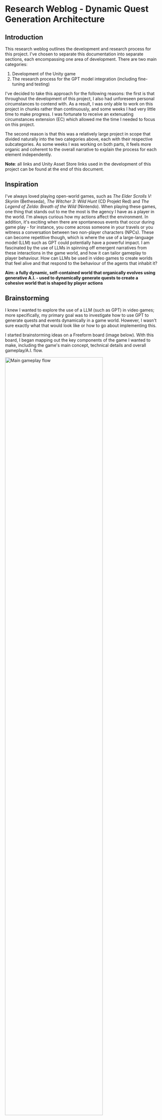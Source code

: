 # Research Weblog - Dynamic Quest Generation Architecture

## Introduction
This research weblog outlines the development and research process for this project. I've chosen to separate this documentation into separate sections, each encompassing one area of development. There are two main categories: 

1. Development of the Unity game 
2. The research process for the GPT model integration (including fine-tuning and testing)

I've decided to take this approach for the following reasons: the first is that throughout the development of this project, I also had unforeseen personal circumstances to contend with. As a result, I was only able to work on this project in chunks rather than continuously, and some weeks I had very little time to make progress. I was fortunate to receive an extenuating circumstances extension (EC) which allowed me the time I needed to focus on this project. 

The second reason is that this was a relatively large project in scope that divided naturally into the two categories above, each with their respective subcategories. As some weeks I was working on both parts, it feels more organic and coherent to the overall narrative to explain the process for each element independently. 

**Note**: all links and Unity Asset Store links used in the development of this project can be found at the end of this document. 

## Inspiration 

I've always loved playing open-world games, such as *The Elder Scrolls V: Skyrim* (Betheseda), *The Witcher 3: Wild Hunt* (CD Projekt Red) and *The Legend of Zelda: Breath of the Wild* (Nintendo). When playing these games, one thing that stands out to me the most is the agency I have as a player in the world. I'm always curious how my actions affect the environment. In addition, it's exciting when there are spontaneous events that occur during game play - for instance, you come across someone in your travels or you witness a conversation between two non-player characters (NPCs). These can become repetitive though, which is where the use of a large-language model (LLM) such as GPT could potentially have a powerful impact. I am fascinated by the use of LLMs in spinning off emergent narratives from these interactions in the game world, and how it can tailor gameplay to player behaviour. How can LLMs be used in video games to create worlds that feel alive and that respond to the behaviour of the agents that inhabit it?

**Aim: a fully dynamic, self-contained world that organically evolves using generative A.I. - used to dynamically generate quests to create a cohesive world that is shaped by player actions** 


## Brainstorming

I knew I wanted to explore the use of a LLM (such as GPT) in video games; more specifically, my primary goal was to investigate how to use GPT to generate quests and events dynamically in a game world. However, I wasn't sure exactly what that would look like or how to go about implementing this. 

I started brainstorming ideas on a Freeform board (image below). With this board, I began mapping out the key components of the game I wanted to make, including the game's main concept, technical details and overall gameplay/A.I. flow.

<img src="Images/freeform board.png" alt="Main gameplay flow" width="80%"/>

<br> I also deliberated on the game style and theme. I knew I wanted to explore LLMs in open-world RPG, but what would be the premise of the game? What kinds of games do I like to play, and how can GPT be integrated into the main gameplay flow to create emergent stories?

The idea came to me in two parts. Over the last year I've been playing *Stardew Valley* (Eric Barone), a farming based simulator game. I've always loved the cozy, relaxing tone of the game where the player can accomplish several goals: building their farm, performing side quests, interacting with villagers, etc. I knew I wanted to create a game that was similar in its relaxing, nature atmosphere. Additionally, I had been toying around with the idea of a journal-based game for a while, where the player can input thoughts into a diary which subsequently alters the game.

As a result, I decided to create a small open-world game, in a forest environment, where the quest and story is entirely decided by the player. The game would have a journal mechanism, with an intuitive interface for the player, that bridges the game to the GPT model. The journal entries made by the player would prompt GPT to generate quests based off the players thoughts using the OpenAI API.

One important consideration was the the main gameplay loop and the relationship between the GPT model and the game environment:

<img src="Images/Main gameplay flow.png" width="80%"/>

<br> As is highlighted in the diagram above, the game world would naturally evolve through the collaboration between player and the GPT model. 

# Game Project and Code
The game was developed in Unity, and all of the code for the game was written in C#. ChatGPT helped me with the game's code, especially for debugging purposes. 

## Game Characters 

### Design 
Another source of inspiration for this game is the popular video game series *Animal Crossing* (Nintendo). I wanted to create a village of various animals and as the game takes place in a woodland-type environment, the specific species followed naturally. I decided to model the main character (the player) as a Fox.

For the NPCs, I designed three such characters to populate the world with. I listed their main characteristics and had ChatGPT summarise their personality accordingly:

**Baker Chip**: A friendly baker who enjoys making people laugh with jokes and sharing his baked goods. He also likes experimenting with new doughnut flavors. Tag: “CHIP”

**Explorer Ivy**: Nature enthusiast who explores forests and beaches, passionate about uncovering natural mysteries and eager to share her discoveries with others. Tag: “IVY”

**Bean**: Coffee aficionado and barista at the local coffee shop, passionate about coffee and coffee art. Enjoys writing a novel during off-hours at the same coffee shop. Tag: “BEAN”

### Modelling
To model the fox, I followed a Blender tutorial on YouTube (Ksenia Starkova's *3D Fox Character Modeling | Blender Tutorial for Beginners [RealTime]*, link below) and altered it slightly:

<img src="Images/Fox blender.png" width="25%"/> <img src="Images/Fox blender 2.png" width="26%"/>

For Ivy, I used the same fox mesh and changed the materials:

<img src="Images/Ivy blender 1.png" width="25%"/> <img src="Images/Ivy blender 2.png" width="20%"/>

I decided to model Baker Chip as a bear. I started with the same base of the fox model, but altered it accordingly to model a bear with an apron and a chef's hat:

<img src="Images/chip blender.png" width="30%"/>

<br> Bean was modelled as a vest-wearing rabbit, in a similar process:

<img src="Images/Bean blender 1.png" width="25%"/> <img src="Images/Bean blender 2.png" width="25%"/>

### Default NPC
I also created a default NPC which is also modelled after the fox. This to be used when the model returns an undefined NPC in its output (more on this below). 

<img src="Images/randomly generated 1.png" width="20%"/> <img src="Images/randomly generated 2.png" width="24%"/>

### Unity Versions
And here are the characters in the game!

<img src="Images/Character images.png" width="50%"/>

### Rigging and animations
I used Adobe's Mixamo software (link below) to rig and animate the characters. I first set them up in a T-Pose in Blender, then imported this into Mixamo for the appropriate rig and animations. Finally, the models, rigs and animations were imported into Unity for the final round of processing. 

There are two animations for the Fox: walking and idle. When the player is moving in the world, the Fox enters the walking animation and is idle otherwise. I use an Animator Controller in Unity for this logic.

The NPCs are all in an idle state, with their own animator controllers. 

## World Design

### Environment
I knew I wanted to create an open-world type game, where the player can explore at their leisure. However, I kept the size relatively small in order to focus on the quest generation architecture. 

<img src="Images/Environment sketch.png" width="50%"/>

<br> First, I sketched out what I roughly envisioned the world to look like, and separated it into three locations: the forest, the town and the beach. 

In Unity, I started by using the terrain tools to create the world and sized it accordingly. I used various textures to paint the ground (such as gravel and sand), and downloaded 3D assets of trees and plants to enrich the world with vegetation.

<img src="Images/env 3.png" width="45%"/> <img src="Images/env 4.png" width="45%"/>
<img src="Images/beach 1.png" width="45%"/> <img src="Images/beach 3.png" width="45%"/>
<img src="Images/forest 1.png" width="45%"/> <img src="Images/forest 2.png" width="45%"/>
<img src="Images/cave image.png" width="45%"/> <img src="Images/view from rock.png" width="45%"/>

For the beach, I added two rectangular planes and applied a water material to each. This material has movement to give the appearance of gentle waves. The material was a part of the Fantastic Village Pack downloaded from the Unity Asset Store (link below).

<img src="Images/water 1.png" width="45%"/> <img src="Images/water 2.png" width="45%"/>

### Locations

Using 3D assets from this same asset pack, I populated the world accordingly. I created a town square and neighborhood, where I placed the NPCs. 

<img src="Images/market 1.png" width="45%"/> <img src="Images/market 2.png" width="45%"/>
<img src="Images/market 3.png" width="45%"/> <img src="Images/market 4.png" width="45%"/>
<img src="Images/town square 1.png" width="45%"/> <img src="Images/town square 2.png" width="45%"/>
<img src="Images/town square 3.png" width="45%"/> <img src="Images/nature 1.png" width="45%"/>
<img src="Images/village 1.png" width="45%"/> <img src="Images/village 2.png" width="45%"/>

## Other Game Assets 
The majority of assets used in this project, for both the environment design and the objects to find, are part of packages downloaded from the Unity Asset Store. All links for these assets are below.

### Item Scriptable Object 

I created a specific ScriptableObject class to contain the logic for each potential object to find in FIND_OBJECT quests. This makes it easier to encapsulate each object, assign it a prefab and tag, and use a manager to maintain a list of all items available to the GPT model. Logic such as updating the system instructions with the list of available objects and creating object pools (explained below) is done automatically as it sources the list directly from the manager. 

<img src="Images/bottle inventory item.png" width="500"/> 


### Object Pooling 
To instantiate these items in the game, I created object pools for each Inventory Item SO. When the game launches in Unity, each pool creates 5 inactive clones (more for coins). If a FIND_OBJECT quest needs one of these instances, the quest logic will make the instance active. One of the main benefits of object pooling is that it's more efficient than instantiating and destroying objects on the fly. 

## Quest System Design

The quest system was one of the more complicated parts of the project to implement. As it was my first time creating a fully-fledged quest system, I did my research and found a video that provided me with a solid starting point: *How to create a Quest System in Unity | RPG Style | Including Data Persistence* by Shaped by Rain Studios (link below).

### Iteration 1
The first iteration of the quest system used singular quest objects, so that the goal was encapsulated in a single step. While this essentially served as a quest system, the quests themselves were lacking substance given the fact that they were treated as individual objects rather than narratively linked in some way.

The first iteration defined the three types of quest objects: 
- **Collecting Coins (COLLECT_COINS)** where the goal is to collect a number of coins
- **Finding an Object (FIND_OBJECT)** where the goal is to find a specific object in the game world
- **Talk to NPC (TALK_NPC)** where the goal is to engage in discussion with a specific NPC

<br> Iteration 1 provided a good testing ground for the initial quest system. Below is an example of a TALK_NPC quest using this system:

<img src="Images/Unity Example NPCQuest 1_1.png" width="50%"/> <img src="Images/Unity Example NPCQuest 1_2.png" width="49%"/> <img src="Images/Unity Example NPCQuest 1_3.png" width="50%"/>


### Final system used 

I decided to upgrade this system and use quest series rather than singular objects, where each series has multiple quest steps to complete in order to accomplish the series' goal. This method allows for continuity between multiple quest steps and leads to more engaging quests series overall.

The diagram below shows a high-level overview of the quest system that this game uses:

<img src="Images/Quest series diagram.png" width="40%"/>

<br> Broadly, the system uses QuestSeries objects, where each series has a specific goal and is composed of a number of QuestObjects (or steps). Once all of the quest objects in a series are completed, the series completes and the next one (if any exist) begins.

At a high level, the code is structured as follows:
- A **QuestSeriesObject** class, where each instance is a singular quest series object. It contains information such as ID, title, description and a list of QuestObject instances
- A **QuestObject** class, which is the base class of each quest object and contains information such as ID, title, description, status and coin reward
- A **CollectCoinsQuest** class, which extends the QuestObject class and encapsulates the specific logic for collecting coins quests
- A **FindObjectQuest** class, which extends the QuestObject class and encapsulates the specific logic for finding object quests
- A **TalkNPCQuest** class, which extends the QuestObject class and encapsulates the specific logic for talking to NPC quests
- A **QuestSeriesManager** class, which is a singleton class and manages the list of all quest series objects. It is responsible for setting the state of quests (such as active and completed) and moving to the next quest in the series when one is completed

Below are some examples of the player view of the quest series system. The dropdown allows the player to view different quest series, and each series view displays the quest description (green box), and each quest step in pink boxes. They are blurred out when completed. When the full series is completed, it updates in the dropdown accordingly:

<img src="Images/doughnut dispute.png" width="45%"/> <img src="Images/Bean's coffee quest.png" width="45%"/>
<img src="Images/political brew.png" width="45%"/>

## Quest Types

There are three main quest types that the GPT model uses to construct quest series. 

For each quest type, I implemented a safeguard mechanism in the code to protect against any undefined values and/or provide bounds for numerical values. There is also logic in the code to quit the quest step immediately and move on to the next one if necessary.  

### Collect Coins (COLLECT_COINS)
The goal in this quest type is to collect a number of coins. When a COLLECT_COINS quest step starts up, the code instantiates *x* number of coins to find in the game world. When the player has found all the coins, the quest completes. Each coin also adds to the total number of coins that the player has. This amount can be viewed in the Inventory tab (by clicking the Inventory button). 

The JSON representation of the quest has the additional parameter NUM_COINS (number of coins to collect).

<img src="Images/coin screenshot 1.png" width="30%"/> <img src="Images/coin screenshot 2.png" width="30%"/> <img src="Images/coin screenshot 3.png" width="30%"/>

<br>

**Safeguard Mechanism**:
<br>It's important to ensure that the number of coins to search for is feasible. As a result, I've added code to cap the number of coins to search for to 10 (otherwise it becomes tedious for the player). 

### Talk to NPC (TALK_NPC)
The goal of this quest is to engage in dialogue with a specified NPC. The model both chooses the NPC to speak to and supplies both sides of the conversation (for the NPC and the main character, Fox). 

The list of available NPCs gets appended automatically to the system instructions before being sent to the GPT model, so that the model knows the viable options. 

The JSON representation has two additional parameters: NPC_NAME and DIALOGUE (a structure where each element is one side of the conversation, i.e. the character name and their respective line of dialogue).

<img src="Images/talk_npc 2.png" width="45%"/> <img src="Images/talk_npc 3.png" width="45%"/> 

<br>

**Safeguard Mechanism**
<br>The GPT model may return an undefined NPC tag. Left alone, this would cause errors to be thrown and the player wouldn't be able to continue. There is also the option of quitting the quest immediately and moving onto the next one in the series, but this would break the flow of the story as it would skip over pertinent steps. 

I've decided to implement a Default NPC Generator logic, whereby if the GPT model returns an NPC Tag that isn't defined, the architecture generates a default character and assigns the quest step/dialogue to this new character instead. They are generated in a random location in the game world.

This logic ensures that the player can still continue with the quest in a way that feels natural to the world and in line with the quest. 

I tested this first with a cube object to ensure the logic was working:
<br><img src="Images/random npc 1.png" width="60%"/> 
<br><img src="Images/random npc 2.png" width="45%"/> <img src="Images/random npc 3.png" width="45%"/> 

In this example, Cleora is not any of the defined NPCs and requires the default NPC instantiation instead. 

Then I switched to the actual 3D model, along with the suitable animation of Idle: 
<br><img src="Images/random npc quest 1.png" width="45%"/> 
<br><img src="Images/random npc quest 3.png" width="45%"/> <img src="Images/random npc quest 4.png" width="45%"/> 

### Find Object (FIND_OBJECT)
In this quest type, the player must search for a specific object in a part of the game world (either the village, the forest or the beach). 

The viable objects are defined in the Unity editor as a list of Inventory objects, where each object has a tag and a prefab. The list of objects as well as locations gets concatenated automatically to the system instructions sent to the GPT model so that the model can return quests that are technically feasible in the game world. It also means that removing or adding any items/locations automatically instructs the model accordingly, making the architecture more flexible. 

The JSON representation has two additional parameters: OBJECT and LOCATION. 

Each location has a box collider that is sized accordingly to the the size of the location. To place the object in the correct location, the code will randomly generate a position vector in the world and check that it collides with the specified location. It will repeat until it finds a match. Once a match is found, the object's transform position vector is set to the new position accordingly. 

<img src="Images/find obj cheese.png" width="30%"/> <img src="Images/find paper scroll.png" width="20%"/><img src="Images/cherry obj-1.png" width="23%"/> <img src="Images/find treasure.png" width="24%"/>

Some technical considerations for this quest type include:
- Ensuring that the generated objects are positioned in an accessible spot (i.e. not hidden under or in another game object)
- Ensuring that the objects are sized correctly

<br>

**Safeguard Mechanism**
<br> Similarly to the TALK_NPC quest above, the code implements a default asset if the one returned by GPT is undefined. In this case it is a primitive Unity object, a cube. 

<img src="Images/undefined obj 1.png" width="30%"/> <img src="Images/undefined obj 2.png" width="30%"/><img src="Images/undefined obj 3.png" width="33%"/> 

In this example, I hardcoded a dummy quest to test the undefined object PEN. As expected, the code falls back to the cube, allowing the player to continue with the quest. 

## Journal Entry Design 

Another key component of this game is the journal, which allows players to input their thoughts. These entries get packaged into a prompt and sent to the GPT model via the OpenAI API. 

The UI for this is relatively simple: the player writes their thoughts into the text field and hit Enter. The entry then gets displayed in the scroll window above, so that the history of journal entries are visible:

<img src="Images/journal system.png" width="60%"/>


## Save/Load Functionality 

I also added functionality to save the current game state and load it back up when stopping and starting the game in Unity. I followed a YouTube tutorial from Shaped by Rain Studios: *How to make a Save & Load System in Unity | 2022* (link below), which helped me set up the basic infrastructure. I then determined which game values needed to be saved and loaded accordingly (including quests and their respective states, dialogues had with NPCs, current coin amount, etc). I also save the history of GPT API calls.

I added a 'New Game' button at the bottom of the UI to easily restart the game, effectively erasing the game's history (and GPT API calls) in Unity. I also extended the code to update and reset the UI accordingly. 

## Game Play Mechanics  

The player can interact with the world using a keyboard and mouse in the following ways:

**Movement**
- **W, A, S, D** keys to move forward, backwards, left and right
- **Arrow keys** to move the angle of the camera and pan around
- **Spacebar** to jump

**Quest Interaction**
- **Spacebar** when close to an object to pick it up (both coins and other objects)
- The **T** key to start speaking with an NPC and spacebar to continue the conversation

**UI interaction**
- **Mouse** to click on any buttons in the UI
- **Keyboard** to add text to the journal 

# Communication with GPT
One of the main challenges in this project was figuring out how to communicate with GPT such that it would return actionable quests in the game world. More specifically, there are two main goals that need to be achieved:

1. Make the model understand its role and the output it has to return. It also needs to comprehend the game context such as its world and characters 
2. Process the model output in a tangible and playable manner in the Unity game

## Integration with GPT-3.5 

### Testing in ChatGPT
I began by playing around in ChatGPT to get a sense of how I could communicate with the model and how well it understood the ask:

<img src="Images/chatgpt test 1.png" width="60%"/>

<br>I was pleasantly surprised that it produced output that was in line with the initial ask. I kept prompting the model, adding a layer of extra detail each time (such as labelling the quests, adding specific fields, creating JSON output). Below are screenshots of such prompts:

<img src="Images/chatgpt test 2.png" width="60%"/>
<img src="Images/gpt test 3.png" width="60%"/>
<img src="Images/chatgpt test 4 npc.png" width="60%"/>
<img src="Images/gpt test 5.png" width="60%"/>
<img src="Images/gpt test 6.png" width="60%"/>

<br> Through this process, I was able to arrive at a set of system instructions to prompt the model with, and the JSON output I expected it to return. This would be a good start to integrate GPT-3.5 in my game.

## System Instructions
Providing the model with a complete set of system instructions was one of the harder challenges in this project. The more detailed the instructions are, the higher the likelihood that GPT would return sensible and correctly formatted output. However, this also comes at a monetary cost as the token count can increase quite quickly. 

The first iteration of communication between GPT and the game used the default model GPT-3.5. As a result, the model has no context or knowledge about its role and the game world at the start, so all information has to be provided in the system instructions. Below is one of the first iterations of system instructions that was sent to the GPT model:

<img src="Images/original system instructions.png" width="60%"/>

<br> Clearly, these instructions are quite long and verbose. They even provide sample output for the model to learn from, which lead to a greater cost due to extra tokens. This approach of sending requests to the original GPT-3.5 model with lengthy instructions works, but is not ideal in this game environment where tokenisation (cost of tokens sent to the model) is a serious consideration.

## Integration in the Game 

To integrate the model's output in the game environment, I extended the codebase with scripts responsible for: 
    
1. Making API calls to the GPT model 
2. Parsing the model's output into an instance of a quest series class, where each quest step was also parsed into instances of its respecive quest type class. 

To make API calls to the GPT model, I installed a package built by RageAgainstThePixel that wraps the OpenAI API calls into Unity functions. I also took a Udemy class titled *ChatGPT x Unity: The Ultimate Integration Guide* by Tabsil Makes Games, which helped me with the code needed to set up the GPT model and keys as well as make/receive calls to the GPT model using the API. The links to both the package and the course are below.

## Fine-tuning 

As I was researching the API capabilities on the OpenAI documentation site, I came across fine-tuning as a mechanism to tailor a GPT model to a specific application. This seems like it's a good fit for my project, where I could customise a model to my specific game world and required JSON format output while cutting down on the system instructions. 

### Data Pre-Processing 
Fine-tuning a model requires constructing a dataset to train the model with, where each example in the set is a packaged message of system, user and assistant prompts. The dataset should comprise of enough examples to paint a good picture of the game world, address edge cases and demonstrate the correct JSON return format.

I began by compiling a list of each parameter/nuance I wanted the fine-tuned model to understand and grasp. For example:

1. Example for getting to know that Chip is a baker
2. Example for getting to know that Chip likes to bake doughnuts 
3. Example for getting to know that Ivy likes to explore 
4. Example for getting to know that Bean loves coffee 
5. Example for finding an object of type BOTTLE, such a bottle of wine
6. Example for finding an object of type CHERRY, to bake a pie with

Then, I prompted ChatGPT to come up with example user prompts and corresponding quests, packaged correctly in system/user/assistant format. Below is an example of a parameter to include in finetuning (getting to know Chip) and the corresponding data point to train the model with. It includes the system instructions, the example user/journal prompt and a sample quest generated in the correct JSON format.

![Alt text](<Images/chip datapoint example.png>)

Once I had compiled all the examples, I wrote a python script to clean and validate the data, then create an OpenAI file. Once the file had been created, I created the fine-tuning job, keeping the default training parameters. 

The script to clean and validate the data was taken from OpenAI's *Data preparation and analysis for chat model fine-tuning* and adapted for my use case with help from ChatGPT. The YouTube video *How to Fine-tune a ChatGPT3.5 Turbo Model - Step by Step Guide* by All About AI also provided useful functions for file handling and creating fine-tuning jobs. All links are below. 

### Cutting down on System Instructions
Because the fine-tuned model would have learned the correct output format (both for the quest series and for each different quest type), I reduced the size of the system instructions significantly: 

<img src="Images/reduced system instructions.png" width="80%"/>

<br> Clearly, by providing the model with examples that all follow the same format, I can remove the explicit instruction for it to include standard JSON fields like QUEST_TYPE, QUEST_TITLE, QUEST_DESC. These are present in every single example, so the model already knows what the basic output format should look like. I could also remove the example in the first set of system instructions. 

As discussed, the code automatically adds the relevant world details at the end of the system instructions before the first API call to the model. This way the specific world details are automatically updated when assets or NPCs are added to the game. 

![Alt text](<Images/instructions details-2.png>)

### Fine-tuned Model 1

<img src="Images/Finetuning job 1.png" width="50%"/>

<br> I tested the first fine-tuned model in the OpenAI playground, using the streamlined system instructions. I used a couple of example prompts and analysed the corresponding JSONs to check that the output was both technically correct and contextually cohesive.

Here are some examples of the model's output in the OpenAI playground:

<img src="Images/finetuning 1 example.png" width="60%"/>
<img src="Images/finetuning 1 example 2.png" width="60%"/>

<br> These tests are promising in that they are correctly formatted as quest series and fit the style of the game. However, somed details are contextually incorrect (such as Bean being the village historian) and feel relatively incomplete as the dialogue ends on an ambiguous note. 

### Fine-tuned Model 2

To address some of the limitations of the first fine-tuned model, I added more examples to better capture the nuances of the game world and created a second fine-tuned model. 

<img src="Images/finetuning job 2.png" width="50%"/>

<img src="Images/finetuning 2 example 1.png" width="60%"/>
<img src="Images/finetuning 2 example 2.png" width="60%"/>
<img src="Images/finetuning 2 example 3.png" width="60%"/>

<br> These examples highlight the model's ability to produce more involved quests that feel complete, although some of the details are technically ambiguous (in the third example, it asks the user to search for a journal but the technical asset to seek is a bottle). 

Nevertheless, these examples represent technically complete quest series that are aligned with the overall theme and style of the game. Time to test them out in the game itself!

## Integration in the Game

I changed the API model to the second fine-tuned one directly in the Unity editor, so that all API calls are sent there rather than the standard GPT-3.5 model. 

<img src="Images/gpt model unity.png" width="60%"/>

<br> The second main goal of this section is building the code so that it can parse the model's output and create actionable playable quests in the game. There are several steps here:

1. Package and send the player's journal entry to the API
2. Receive the model's output
3. Parse the output and create an instance of the QuestSeries class
4. Parse each quest step into instances of their respective quest type
5. Add the quest series to the queue in the QuestSeriesManager class. Have the UI update the dropdown with the series
6. When the quest is active, have the QuestSeriesManager iterate through each quest step
7. For each quest step, perform any pre-processing steps (such as releasing objects from the pool and placing them in the world, preparing NPC dialogue, etc). The UI should display each step as well
8. When the player actions any steps (collects a coin, talks to an NPC, finds an object), the quest should complete and make the next step active. The UI should update accordingly by blurring the step
9. When all steps are complete, the quest series should complete. The UI should update accordingly

Below are examples of in-game playthroughs, which demonstrate the players perspective from start to finish. The dynamic quest generation architecture is able to successfully take a player thought, generate a related quest series, and update the game environment so that the player can perform each step in an actionable way.


### Quest 1 - The Hidden Treasure

Fox noticed a treasure chest in the forest and made a note of it in the journal:

<img src="Images/treasure 2 journal.png" width="60%"/>

<br> The quest series and its corresponding quest steps get instantiated in the game and the series becomes active, allowing the player to begin:

<img src="Images/treasure 1.png" width="60%"/>
<img src="Images/treasure 2.png" width="60%"/>
<img src="Images/treasure 3.png" width="60%"/>
<img src="Images/treasure 4.png" width="60%"/>
<img src="Images/treasure 5.png" width="60%"/>
<img src="Images/treasure 6.png" width="60%"/>
<img src="Images/treasure 7.png" width="60%"/>
<img src="Images/treasure 8.png" width="60%"/>
<img src="Images/treasure 9.png" width="60%"/>


### The Beach Adventure
The player expresses a wish to go to the beach, but isn't sure what to do once there.

<img src="Images/beach adventure 1.png" width="60%"/>
<img src="Images/beach adventure 2.png" width="60%"/>
<img src="Images/beach adventure 3.png" width="60%"/>
<img src="Images/beach adventure 4.png" width="60%"/>
<img src="Images/beach adventure 5.png" width="60%"/>
<img src="Images/beach adventure 6.png" width="60%"/>
<img src="Images/beach adventure 7.png" width="60%"/>
<img src="Images/beach adventure 8.png" width="60%"/>
<img src="Images/beach adventure 9.png" width="60%"/>
<img src="Images/beach adventure 10.png" width="60%"/>

<br>

These playthroughs highlight the architecture's ability to bridge the GPT model and the game's code, creating actionable goals and altering the 3D world accordingly. 


# Future Avenues 

In the written thesis component of this project, I delve into the future paths of the dynamic quest generation architecture and how extending the framework can lead to more immersive and cohesive quest series. Here I focus on the future avenues for the game rather than the framework as a whole. 

### 1. Extending inventory logic

Keeping a log of items found in an inventory opens up a new set of possible gameplay mechanisms. Perhaps a new quest type could be to collect a number of a certain object type, or the player could use items in the inventory to gift to NPCs or solve other quests. 

In addition, the player's current inventory can be additional data sent to the GPT model and further tailor quests. 

### 2. Adding object interactions

By recording items that the player has seen in the game world, the quest system can be further customised to player behavior and their experience. For instance, if the player stumbles upon a book in the forest, this interaction can be sent to the GPT model and the model can return a quest accordingly. This would heighten both immersion and player agency, making the world feel alive and interconnected. 

However, special care would be required to ensure the same object doesn't repeatedly spawn new, unrelated quests as that can quickly dismantle the cohesive narrative of the game.  

### 3. Incorporating Audio

Audio serves as a powerful element in any game, increasing player immersion and crafting truly magical worlds. Incorporating audio aligned with the dynamically generated quests has the potential to be very powerful. For instance, if the quest series is relaxed in tone, a happy song can play in the background. On the other hand, if the player must search for a mysterious object in the world, atmospheric music with suspensful undertones would be appropriate.

This feature would also apply to NPC interactions. If the dialogue returned by the GPT model is cheerful, then sound bites of exclamations can accompany their on-screen speech. If the NPC appears to be upset or annoyed, then an expression of frustration would be more suitable. 

### 4. Extending the quest system with additional quest types

I've spoken about this in my thesis, but will mention it here as well as it also ties in to the game itself. Adding additional quest types such as action-based quests or building-business quests would both add a layer of complexity and help shape the overarching theme of the game. 

Ideally, the GPT model should be trained on multiple examples of any additional quest types, as to properly understand each of their use cases and JSON representations.

### 5. Expanding the world 

Expanding the game world with additional locations offers the model more options when generating quests, as well as enhances the exploration experience in the game. This game iteration uses three locations in order to focus on refining the GPT model's ability to tailor quests based on location and invoke the correct behaviour from the game's code. As this functionality is at a stable state, including additional locations in the world would infuse it with more personality and greater gameplay potential.  

### 6. Default NPC generation

Another direction is to augment the default NPC generation framework if the the GPT model deems that it's more suitable for the quest under design. A drawback of relying on a predefined set of NPCs is that their personalities and previous interactions may not fit with a new quest and may subsequently break coherence if they are an actor in this quest. Allowing the model to create new NPCs tailored for the quest would enhance the narrative cohesion of both the storyline and the world. 

This would also extend the quest generation architecture into an NPC generation framework, allowing the player to truly create their own world populated with unique agents. 

# Acknowledgements

I would like to thank my supervisor and course leader Phoenix Perry for the understanding and support shown to me during these last few months, as well as for teaching us to find joy in our daily lives. This support has helped me immeasurably in being able to work on this project calmly and confidently. I would also like to thank all of my teachers, the CCI technicians and my fellow classmates for all of their help, guidance and inspiration during my time at the CCI.

# Unity Asset Store - Assets Used

**Conifers [BOTD] - Forst**: https://assetstore.unity.com/packages/3d/vegetation/trees/conifers-botd-142076

**FANTASTIC Village Pack - Tidal Flask Studios**: https://assetstore.unity.com/packages/3d/environments/fantasy/fantastic-village-pack-152970

**Food Props - Unity Technologies**: https://assetstore.unity.com/packages/3d/food-props-163295

**Grass Flowers Pack Free - ALP**: https://assetstore.unity.com/packages/2d/textures-materials/nature/grass-flowers-pack-free-138810

**Mega Fantasy Props Pack - Karboosx**: https://assetstore.unity.com/packages/3d/environments/fantasy/mega-fantasy-props-pack-87811

**Outdoor Ground Textures - A Dog's Life Software**: https://assetstore.unity.com/packages/2d/textures-materials/floors/outdoor-ground-textures-12555

**Rocky Hills Environment - Light Pack - Tobyfredson**: https://assetstore.unity.com/packages/3d/environments/landscapes/rocky-hills-environment-light-pack-89939

**Skybox Series Free - Avionx**: https://assetstore.unity.com/packages/2d/textures-materials/sky/skybox-series-free-103633

**Terrain Sample Asset Pack - Unity Technologies**: https://assetstore.unity.com/packages/3d/environments/landscapes/terrain-sample-asset-pack-145808

**Unity Terrain URP Demo Scene - Unity Technologies**: https://assetstore.unity.com/packages/3d/environments/unity-terrain-urp-demo-scene-213197

<br>

# Links 

**3D Fox Character Modeling | Blender Tutorial for Beginners [RealTime], Ksenia Starkova**: https://youtu.be/aMRRNC1J6tU?si=DXqA-xCHEUV9pDOE

**Blender**: https://www.blender.org/

**Mixamo**: https://www.mixamo.com/#/

**How to Fine-tune a ChatGPT 3.5 Turbo Model - Step by Step Guide, All About AI**: https://www.youtube.com/watch?v=2Pd0YExeC5o&t=500s&ab_channel=AllAboutAI

**How create a Quest System Design in Unity | RPG Style | Including Data Persistence, Shaped by Rain Studios**: https://youtu.be/UyTJLDGcT64?si=JYy9dGT-NXZnfMip

**How to make a Save & Load System in Unity | 2022, Shaped by Rain Studios**: https://youtu.be/aUi9aijvpgs?si=cQg8arza4maLpPYg

**ChatGPT x Unity : The Ultimate Integration Guide, Tabsil Makes Games**: https://www.udemy.com/course/unity-chatgpt/

**OpenAI API Unity Package by RageAgainstThePixel**: https://github.com/RageAgainstThePixel/com.openai.unity

**Data preparation and analysis for chat model fine-tuning, Michael Wu, Simón Fishman**: https://cookbook.openai.com/examples/chat_finetuning_data_prep

**OpenAI API Fine-tuning Documentation**: https://platform.openai.com/docs/guides/fine-tuning



